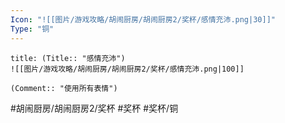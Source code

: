 ```yaml
---
Icon: "![[图片/游戏攻略/胡闹厨房/胡闹厨房2/奖杯/感情充沛.png|30]]"
Type: "铜"
---
```

```ad-common-bronze-trophy
title: (Title:: "感情充沛")
![[图片/游戏攻略/胡闹厨房/胡闹厨房2/奖杯/感情充沛.png|100]]

(Comment:: "使用所有表情")
```

#胡闹厨房/胡闹厨房2/奖杯 #奖杯 #奖杯/铜
